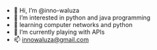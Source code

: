- 👋 Hi, I’m @inno-waluza
- 👀 I’m interested in python and java programming
- 🌱 learning computer networks and python
- 💞️ I’m currently playing with APIs
- 📫 innowaluza@gmail.com

<!---
inno-waluza/inno-waluza is a ✨ special ✨ repository because its `README.md` (this file) appears on your GitHub profile.
You can click the Preview link to take a look at your changes.
--->
